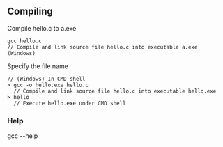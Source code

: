 ## Compiling

Compile hello.c to a.exe  
```
gcc hello.c
// Compile and link source file hello.c into executable a.exe (Windows)
```

Specify the file name  
```
// (Windows) In CMD shell
> gcc -o hello.exe hello.c
  // Compile and link source file hello.c into executable hello.exe
> hello
  // Execute hello.exe under CMD shell
```


### Help

gcc --help